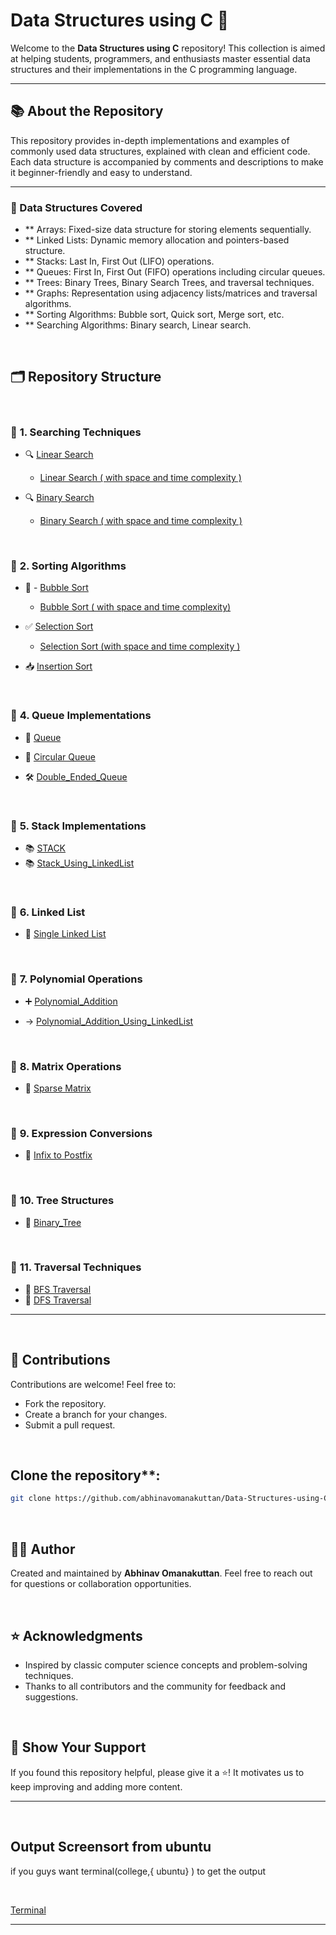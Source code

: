 # Data Structures using C 🚀

Welcome to the **Data Structures using C** repository! This collection is aimed at helping students, programmers, and enthusiasts master essential data structures and their implementations in the C programming language.

---

## 📚 About the Repository
This repository provides in-depth implementations and examples of commonly used data structures, explained with clean and efficient code. Each data structure is accompanied by comments and descriptions to make it beginner-friendly and easy to understand.

 
---

### 📖 Data Structures Covered
- ** Arrays: Fixed-size data structure for storing elements sequentially.
- ** Linked Lists: Dynamic memory allocation and pointers-based structure.
- ** Stacks: Last In, First Out (LIFO) operations.
- ** Queues: First In, First Out (FIFO) operations including circular queues.
- ** Trees: Binary Trees, Binary Search Trees, and traversal techniques.
- ** Graphs: Representation using adjacency lists/matrices and traversal algorithms.
- ** Sorting Algorithms: Bubble sort, Quick sort, Merge sort, etc.
- ** Searching Algorithms: Binary search, Linear search.
<br>

## 🗂️ Repository Structure

<br>

### 🔹 **1. Searching Techniques**
- 🔍 [Linear Search ](https://github.com/abhinavomanakuttan/Data-Structures-using-C/tree/main/01_Linear_Search)
    
  * [Linear Search ( with space and time complexity )]()  
     
- 🔍 [ Binary Search ](https://github.com/abhinavomanakuttan/Data-Structures-using-C/tree/main/02_Binary_Search.C)

  * [ Binary Search ( with space and time complexity )]()  
 
<br>

### 🔹 **2. Sorting Algorithms**
- 🛁 -   [ Bubble Sort ](https://github.com/abhinavomanakuttan/Data-Structures-using-C/tree/main/03_Bubble_sort.C)

  * [Bubble Sort ( with space and time complexity) ]() 
    
- ✅ [ Selection Sort ](https://github.com/abhinavomanakuttan/Data-Structures-using-C/tree/main/04_Selection_Sort)
   
  * [Selection Sort (with space and time complexity ) ]()
    
- 📥 [Insertion Sort](https://github.com/abhinavomanakuttan/Data-Structures-using-C/blob/main/17_Insertion_Sort/insertion_sort.c)

<br>

### 🔹 **4. Queue Implementations**
- 🔄 [Queue](https://github.com/abhinavomanakuttan/Data-Structures-using-C/tree/main/09_Queue)

- 🔄 [Circular Queue](https://github.com/abhinavomanakuttan/Data-Structures-using-C/blob/main/10_Circular_Queue/circular_queue.c)

- 🛠️ [Double_Ended_Queue](https://github.com/abhinavomanakuttan/Data-Structures-using-C/tree/main/13_Double_Ended_Queue)

<br>

### 🔹 **5. Stack Implementations**
- 📚 [STACK](https://github.com/abhinavomanakuttan/Data-Structures-using-C/tree/main/07_STACK)
- 📚 [Stack_Using_LinkedList](https://github.com/abhinavomanakuttan/Data-Structures-using-C/tree/main/12_Stack_Using_LinkedList)

<br>

### 🔹 **6. Linked List**
- 🧵 [Single Linked List](https://github.com/abhinavomanakuttan/Data-Structures-using-C/blob/main/11_Single_linked_list/SIngle_linked_List.c)


<br>

### 🔹 **7. Polynomial Operations**
- ➕ [ Polynomial_Addition ](https://github.com/abhinavomanakuttan/Data-Structures-using-C/blob/main/06_Polynomial_Addition/Polynomial_Addition.c)

- -> [Polynomial_Addition_Using_LinkedList](https://github.com/abhinavomanakuttan/Data-Structures-using-C/blob/main/06_Polynomial_Addition/Problem1.c)

<br>

### 🔹 **8. Matrix Operations**
- 🧮 [ Sparse Matrix ](https://github.com/abhinavomanakuttan/Data-Structures-using-C/tree/main/05_Sparse_Matrix)  

<br>

### 🔹 **9. Expression Conversions**
- 📝 [ Infix to Postfix ](https://github.com/abhinavomanakuttan/Data-Structures-using-C/tree/main/08_InfixToPostfix)

<br>

### 🔹 **10. Tree Structures**
- 🌴 [Binary_Tree](https://github.com/abhinavomanakuttan/Data-Structures-using-C/tree/main/14_Binary_Tree)

<br>

### 🔹 **11. Traversal Techniques**
- 🚀 [BFS Traversal](https://github.com/abhinavomanakuttan/Data-Structures-using-C/blob/main/15_BFS/BFS.c)
- 🌳 [DFS Traversal](https://github.com/abhinavomanakuttan/Data-Structures-using-C/blob/main/16_DFS/DFS.c)
---
<br>

## 🤝 Contributions
Contributions are welcome! Feel free to:

- Fork the repository.
- Create a branch for your changes.
- Submit a pull request.
<br>
  
## Clone the repository**:
   ```bash
   git clone https://github.com/abhinavomanakuttan/Data-Structures-using-C.git
   ```
<br>

## 🧑‍💻 Author
Created and maintained by **Abhinav Omanakuttan**. Feel free to reach out for questions or collaboration opportunities.

<br>

## ⭐ Acknowledgments
- Inspired by classic computer science concepts and problem-solving techniques.
- Thanks to all contributors and the community for feedback and suggestions.
<br>
 

## 🌟 Show Your Support
If you found this repository helpful, please give it a ⭐! It motivates us to keep improving and adding more content.



---

 
<br>

## Output Screensort from ubuntu
if you guys want terminal(college,{ ubuntu} ) to get the output 

<br>

[Terminal](https://github.com/joshyajith863/html_with_Basic_Css/tree/main)

<hr>
